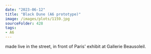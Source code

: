 ```yaml
---
date: "2023-06-12"
title: "Black Dune (A6 prototype)"
image: /images/plots/1159.jpg
sourceFolder: 428
tags:
- A6
---
```


made live in the street, in front of Paris' exhibit at Gallerie Beausoleil.
